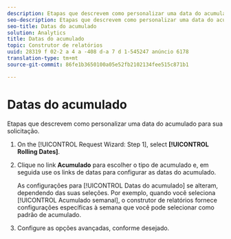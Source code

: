 ```yaml
---
description: Etapas que descrevem como personalizar uma data do acumulado para sua solicitação.
seo-description: Etapas que descrevem como personalizar uma data do acumulado para sua solicitação.
seo-title: Datas do acumulado
solution: Analytics
title: Datas do acumulado
topic: Construtor de relatórios
uuid: 28319 f 02-2 a 4 a -408 d-a 7 d 1-545247 anúncio 6178
translation-type: tm+mt
source-git-commit: 86fe1b3650100a05e52fb2102134fee515c871b1

---
```



# Datas do acumulado

Etapas que descrevem como personalizar uma data do acumulado para sua solicitação.

1. On the [!UICONTROL Request Wizard: Step 1], select **[!UICONTROL Rolling Dates]**.
1. Clique no link **Acumulado** para escolher o tipo de acumulado e, em seguida use os links de datas para configurar as datas do acumulado.

   As configurações para [!UICONTROL Datas do acumulado] se alteram, dependendo das suas seleções. Por exemplo, quando você seleciona [!UICONTROL Acumulado semanal], o construtor de relatórios fornece configurações específicas à semana que você pode selecionar como padrão de acumulado.

1. Configure as opções avançadas, conforme desejado.
